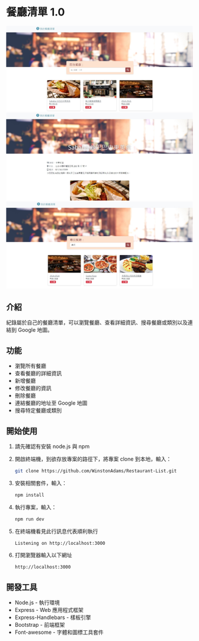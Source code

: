 # 餐廳清單 1.0

![Index page about Restaurant List](./public/image/snapshot1.jpg)
![Show page about Restaurant List](./public/image/snapshot2.jpg)
![Search page about Restaurant List](./public/image/snapshot3.jpg)

## 介紹

紀錄屬於自己的餐廳清單，可以瀏覽餐廳、查看詳細資訊、搜尋餐廳或類別以及連結到 Google 地圖。

## 功能

- 瀏覽所有餐廳
- 查看餐廳的詳細資訊
- 新增餐廳
- 修改餐廳的資訊
- 刪除餐廳
- 連結餐廳的地址至 Google 地圖
- 搜尋特定餐廳或類別

## 開始使用

1. 請先確認有安裝 node.js 與 npm
2. 開啟終端機，到欲存放專案的路徑下，將專案 clone 到本地，輸入：

   ```bash
   git clone https://github.com/WinstonAdams/Restaurant-List.git
   ```
   
3. 安裝相關套件，輸入：

   ```bash
   npm install
   ```

4. 執行專案，輸入：

   ```bash
   npm run dev
   ```

5. 在終端機看見此行訊息代表順利執行

   ```bash
   Listening on http://localhost:3000
   ```
   
6. 打開瀏覽器輸入以下網址

   ```bash
   http://localhost:3000
   ```
   


## 開發工具

- Node.js - 執行環境
- Express - Web 應用程式框架
- Express-Handlebars - 樣板引擎
- Bootstrap - 前端框架
- Font-awesome - 字體和圖標工具套件
